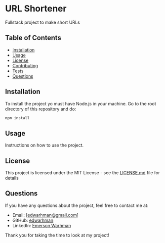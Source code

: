 # URL Shortener

Fullstack project to make short URLs

## Table of Contents

* [Installation](#installation)
* [Usage](#usage)
* [License](#license)
* [Contributing](#contributing)
* [Tests](#tests)
* [Questions](#questions)

## Installation

To install the project yo must have Node.js in your machine. Go to the root directory of this repository and do: 

```bash
npm install
```

## Usage

Instructions on how to use the project.

## License

This project is licensed under the MIT License - see the [LICENSE.md](LICENSE.md) file for details


## Questions

If you have any questions about the project, feel free to contact me at:

* Email: [edwarhman@gmail.com]
* GitHub: [edwarhman](https://github.com/edwarhman)
* LinkedIn: [Emerson Warhman](https://linkedin.com/in/emersonwarhman)

Thank you for taking the time to look at my project!